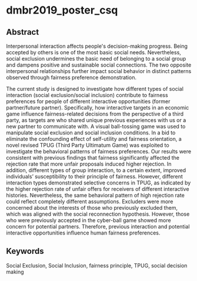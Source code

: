 # dmbr2019_poster_csq

## Abstract
Interpersonal interaction affects people's decision-making progress. Being accepted by others is one of the most basic social needs. Nevertheless, social exclusion undermines the basic need of belonging to a social group and dampens positive and sustainable social connections. The two opposite interpersonal relationships further impact social behavior in distinct patterns observed through fairness preference demonstration. 

The current study is designed to investigate how different types of social interaction (social exclusion/social inclusion) contribute to fairness preferences for people of different interactive opportunities (former partner/future partner). Specifically, how interactive targets in an economic game influence fairness-related decisions from the perspective of a third party, as targets are who shared unique previous experiences with us or a new partner to communicate with. A visual ball-tossing game was used to manipulate social exclusion and social inclusion conditions. In a bid to eliminate the confounding effect of self-utility and fairness orientation, a novel revised TPUG (Third Party Ultimatum Game) was exploited to investigate the behavioral patterns of fairness preferences. Our results were consistent with previous findings that fairness significantly affected the rejection rate that more unfair proposals induced higher rejection. In addition, different types of group interaction, to a certain extent, improved individuals’ susceptibility to their principle of fairness. However, different interaction types demonstrated selective concerns in TPUG, as indicated by the higher rejection rate of unfair offers for receivers of different interactive histories. Nevertheless, the same behavioral pattern of high rejection rate could reflect completely different assumptions. Excluders were more concerned about the interests of those who previously excluded them, which was aligned with the social reconnection hypothesis. However, those who were previously accepted in the cyber-ball game showed more concern for potential partners. Therefore, previous interaction and potential interactive opportunities influence human fairness preferences. 


## Keywords
Social Exclusion, Social Inclusion, fairness principle, TPUG, social decision making
